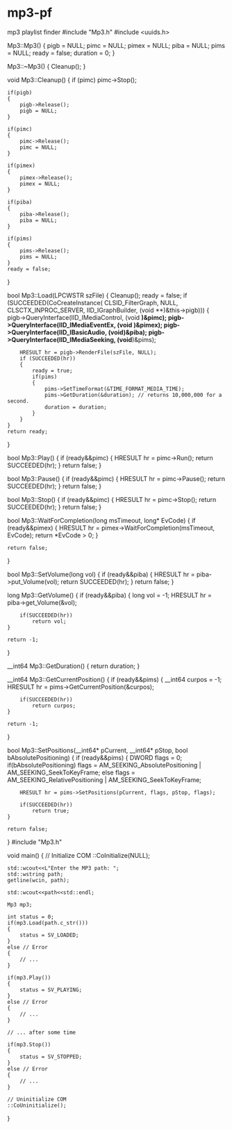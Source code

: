 # mp3-pf
mp3 playlist finder
#include "Mp3.h"
#include <uuids.h>

Mp3::Mp3()
{
    pigb = NULL;
    pimc = NULL;
    pimex = NULL;
    piba = NULL;
    pims = NULL;
    ready = false;
    duration = 0;
}

Mp3::~Mp3()
{
    Cleanup();
}

void Mp3::Cleanup()
{
    if (pimc)
        pimc->Stop();

    if(pigb)
    {
        pigb->Release();
        pigb = NULL;
    }

    if(pimc)
    {
        pimc->Release();
        pimc = NULL;
    }

    if(pimex)
    {
        pimex->Release();
        pimex = NULL;
    }

    if(piba)
    {
        piba->Release();
        piba = NULL;
    }

    if(pims)
    {
        pims->Release();
        pims = NULL;
    }
    ready = false;
}

bool Mp3::Load(LPCWSTR szFile)
{
    Cleanup();
    ready = false;
    if (SUCCEEDED(CoCreateInstance( CLSID_FilterGraph,
        NULL,
        CLSCTX_INPROC_SERVER,
        IID_IGraphBuilder,
        (void **)&this->pigb)))
    {
        pigb->QueryInterface(IID_IMediaControl, (void **)&pimc);
        pigb->QueryInterface(IID_IMediaEventEx, (void **)&pimex);
        pigb->QueryInterface(IID_IBasicAudio, (void**)&piba);
        pigb->QueryInterface(IID_IMediaSeeking, (void**)&pims);

        HRESULT hr = pigb->RenderFile(szFile, NULL);
        if (SUCCEEDED(hr))
        {
            ready = true;
            if(pims)
            {
                pims->SetTimeFormat(&TIME_FORMAT_MEDIA_TIME);
                pims->GetDuration(&duration); // returns 10,000,000 for a second.
                duration = duration;
            }
        }
    }
    return ready;
}

bool Mp3::Play()
{
    if (ready&&pimc)
    {
        HRESULT hr = pimc->Run();
        return SUCCEEDED(hr);
    }
    return false;
}

bool Mp3::Pause()
{
    if (ready&&pimc)
    {
        HRESULT hr = pimc->Pause();
        return SUCCEEDED(hr);
    }
    return false;
}

bool Mp3::Stop()
{
    if (ready&&pimc)
    {
        HRESULT hr = pimc->Stop();
        return SUCCEEDED(hr);
    }
    return false;
}

bool Mp3::WaitForCompletion(long msTimeout, long* EvCode)
{
    if (ready&&pimex)
    {
        HRESULT hr = pimex->WaitForCompletion(msTimeout, EvCode);
        return *EvCode > 0;
    }

    return false;
}

bool Mp3::SetVolume(long vol)
{
    if (ready&&piba)
    {
        HRESULT hr = piba->put_Volume(vol);
        return SUCCEEDED(hr);
    }
    return false;
}

long Mp3::GetVolume()
{
    if (ready&&piba)
    {
        long vol = -1;
        HRESULT hr = piba->get_Volume(&vol);

        if(SUCCEEDED(hr))
            return vol;
    }

    return -1;
}

__int64 Mp3::GetDuration()
{
    return duration;
}

__int64 Mp3::GetCurrentPosition()
{
    if (ready&&pims)
    {
        __int64 curpos = -1;
        HRESULT hr = pims->GetCurrentPosition(&curpos);

        if(SUCCEEDED(hr))
            return curpos;
    }

    return -1;
}

bool Mp3::SetPositions(__int64* pCurrent, __int64* pStop, bool bAbsolutePositioning)
{
    if (ready&&pims)
    {
        DWORD flags = 0;
        if(bAbsolutePositioning)
            flags = AM_SEEKING_AbsolutePositioning | AM_SEEKING_SeekToKeyFrame;
        else
            flags = AM_SEEKING_RelativePositioning | AM_SEEKING_SeekToKeyFrame;

        HRESULT hr = pims->SetPositions(pCurrent, flags, pStop, flags);

        if(SUCCEEDED(hr))
            return true;
    }

    return false;
}
#include "Mp3.h"

void main()
{
    // Initialize COM
    ::CoInitialize(NULL);

    std::wcout<<L"Enter the MP3 path: ";
    std::wstring path;
    getline(wcin, path);

    std::wcout<<path<<std::endl;

    Mp3 mp3;

    int status = 0;
    if(mp3.Load(path.c_str()))
    {
        status = SV_LOADED;
    }
    else // Error
    {
        // ...
    }

    if(mp3.Play())
    {
        status = SV_PLAYING;
    }
    else // Error
    {
        // ...
    }

    // ... after some time

    if(mp3.Stop())
    {
        status = SV_STOPPED;
    }
    else // Error
    {
        // ...
    }

    // Uninitialize COM
    ::CoUninitialize();
}
